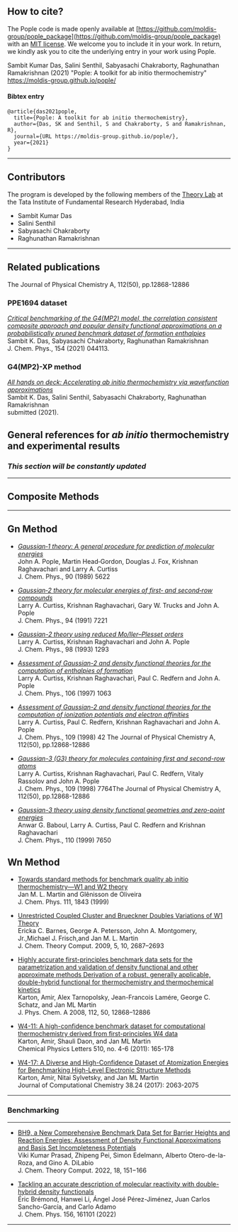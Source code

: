 ## How to cite?

The Pople code is made openly available at [https://github.com/moldis-group/pople_package](https://github.com/moldis-group/pople_package) with an [MIT license](https://github.com/moldis-group/pople_package/blob/main/LICENSE). We welcome you to include it in your work. In return, we kindly ask you to cite the underlying entry in your work using Pople.

Sambit Kumar Das, Salini Senthil, Sabyasachi Chakraborty, Raghunathan Ramakrishnan (2021) "Pople: A toolkit for ab initio thermochemistry" https://moldis-group.github.io/pople/

#### Bibtex entry
```
@article{das2021pople,
  title={Pople: A toolkit for ab initio thermochemistry},
  author={Das, SK and Senthil, S and Chakraborty, S and Ramakrishnan, R},
  journal={URL https://moldis-group.github.io/pople/},
  year={2021}
}
```

* * *

## Contributors
The program is developed by the following members of the [Theory Lab](https://www.tifrh.res.in/~ramakrishnan/) at the Tata Institute of Fundamental Research Hyderabad, India

* Sambit Kumar Das 
* Salini Senthil
* Sabyasachi Chakraborty 
* Raghunathan Ramakrishnan

* * *

## Related publications
The Journal of Physical Chemistry A, 112(50), pp.12868-12886
### PPE1694 dataset

[_Critical benchmarking of the G4(MP2) model, the correlation consistent composite approach and popular density functional approximations on a probabilistically pruned benchmark dataset of formation enthalpies_](https://doi.org/10.1063/5.0032713)   
Sambit K. Das, Sabyasachi Chakraborty, Raghunathan Ramakrishnan    
J. Chem. Phys., 154 (2021) 044113.

### G4(MP2)-XP method

[_All hands on deck: Accelerating ab initio thermochemistry via wavefunction approximations_](https://doi.org/10.26434/chemrxiv.14524890.v1)     
Sambit K. Das, Salini Senthil, Sabyasachi Chakraborty, Raghunathan Ramakrishnan     
submitted (2021).

## General references for _ab initio_ thermochemistry and experimental results 

### _This section will be constantly updated_

* * *
## Composite Methods
* * *

## Gn Method

* [_Gaussian‐1 theory: A general procedure for prediction of molecular energies_](https://doi.org/10.1063/1.456415)    
John A. Pople, Martin Head‐Gordon, Douglas J. Fox, Krishnan Raghavachari and Larry A. Curtiss          
J. Chem. Phys., 90 (1989) 5622

* [_Gaussian‐2 theory for molecular energies of first‐ and second‐row compounds_](https://doi.org/10.1063/1.460205)     
Larry A. Curtiss, Krishnan Raghavachari, Gary W. Trucks and John A. Pople       
J. Chem. Phys., 94 (1991) 7221

* [_Gaussian-2 theory using reduced Mo/ller–Plesset orders_](https://doi.org/10.1063/1.464297)     
Larry A. Curtiss, Krishnan Raghavachari and John A. Pople       
J. Chem. Phys., 98 (1993) 1293

* [_Assessment of Gaussian-2 and density functional theories for the computation of enthalpies of formation_](https://doi.org/10.1063/1.473182)     
Larry A. Curtiss, Krishnan Raghavachari, Paul C. Redfern and John A. Pople       
J. Chem. Phys., 106 (1997) 1063

* [_Assessment of Gaussian-2 and density functional theories for the computation of ionization potentials and electron affinities_](https://doi.org/10.1063/1.476538)     
Larry A. Curtiss, Paul C. Redfern, Krishnan Raghavachari and John A. Pople       
J. Chem. Phys., 109 (1998) 42
The Journal of Physical Chemistry A, 112(50), pp.12868-12886
* [_Gaussian-3 (G3) theory for molecules containing first and second-row atoms_](https://doi.org/10.1063/1.477422)      
Larry A. Curtiss, Krishnan Raghavachari, Paul C. Redfern, Vitaly Rassolov and John A. Pople      
J. Chem. Phys., 109 (1998) 7764The Journal of Physical Chemistry A, 112(50), pp.12868-12886

* [_Gaussian-3 theory using density functional geometries and zero-point energies_](https://doi.org/10.1063/1.478676)     
Anwar G. Baboul, Larry A. Curtiss, Paul C. Redfern and Krishnan Raghavachari      
J. Chem. Phys., 110 (1999) 7650

## Wn Method

* [Towards standard methods for benchmark quality ab initio thermochemistry—W1 and W2 theory](https://doi.org/10.1063/1.479454)           
Jan M. L. Martin and Glênisson de Oliveira             
J. Chem. Phys. 111, 1843 (1999)

* [Unrestricted Coupled Cluster and Brueckner Doubles Variations of W1 Theory](https://doi.org/10.1021/ct900260g)          
Ericka C. Barnes, George A. Petersson, John A. Montgomery, Jr.,Michael J. Frisch,and Jan M. L. Martin          
J. Chem. Theory Comput. 2009, 5, 10, 2687–2693

* [Highly accurate first-principles benchmark data sets for the parametrization and validation of density functional and other approximate methods Derivation of a robust, generally applicable, double-hybrid functional for thermochemistry and thermochemical kinetics](https://doi.org/10.1021/jp801805p)                                    
Karton, Amir, Alex Tarnopolsky, Jean-Francois Lamére, George C. Schatz, and Jan ML Martin                            
J. Phys. Chem. A 2008, 112, 50, 12868–12886                                  

* [W4-11: A high-confidence benchmark dataset for computational thermochemistry derived from first-principles W4 data](https://doi.org/10.1016/j.cplett.2011.05.007)                             
Karton, Amir, Shauli Daon, and Jan ML Martin                   
Chemical Physics Letters 510, no. 4-6 (2011): 165-178                

* [W4-17: A Diverse and High-Confidence Dataset of Atomization Energies for Benchmarking High-Level Electronic Structure Methods](https://doi.org/10.1002/jcc.24854)                         
Karton, Amir, Nitai Sylvetsky, and Jan ML Martin                   
Journal of Computational Chemistry 38.24 (2017): 2063-2075                                      

* * *
### Benchmarking
* * *
* [BH9, a New Comprehensive Benchmark Data Set for Barrier Heights and Reaction Energies: Assessment of Density Functional Approximations and Basis Set Incompleteness Potentials](https://doi.org/10.1021/acs.jctc.1c00694)                 
Viki Kumar Prasad, Zhipeng Pei, Simon Edelmann, Alberto Otero-de-la-Roza, and Gino A. DiLabio                          
J. Chem. Theory Comput. 2022, 18, 151−166                    

* [Tackling an accurate description of molecular reactivity with double-hybrid density functionals](https://doi.org/10.1063/5.0087586)        
Éric Brémond, Hanwei Li, Ángel José Pérez-Jiménez, Juan Carlos Sancho-García, and Carlo Adamo                         
J. Chem. Phys. 156, 161101 (2022)                      


* * *
